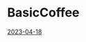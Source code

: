 # BasicCoffee
[2023-04-18](https://user-images.githubusercontent.com/101010501/232917429-3f5489d1-b729-4da4-9b82-3086e99e994a.png)
